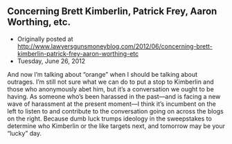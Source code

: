 ## Concerning Brett Kimberlin, Patrick Frey, Aaron Worthing, etc.

 * Originally posted at http://www.lawyersgunsmoneyblog.com/2012/06/concerning-brett-kimberlin-patrick-frey-aaron-worthing-etc
 * Tuesday, June 26, 2012

And now I’m talking about “orange” when I should be  talking about outrages. I’m still not sure what we can do to put a  stop to Kimberlin and those who anonymously abet him, but it’s a conversation we ought to be having. As someone who’s been harassed in the past—and is facing a new wave of harassment at the present moment—I think it’s incumbent on the left to listen to and contribute to the  conversation going on across the blogs on the right. Because dumb luck  trumps ideology in the sweepstakes to determine who Kimberlin or the  like targets next, and tomorrow may be your “lucky” day.